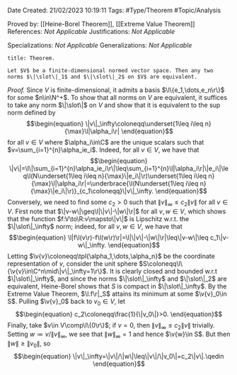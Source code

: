 <div class="topSpace"></div>

Date Created: 21/02/2023 10:19:11
Tags: #Type/Theorem #Topic/Analysis

Proved by: [[Heine-Borel Theorem]], [[Extreme Value Theorem]]
References: <i>Not Applicable</i>
Justifications: <i>Not Applicable</i>

Specializations: <i>Not Applicable</i>
Generalizations: <i>Not Applicable</i>

``` ad-Theorem
title: Theorem.

Let $V$ be a finite-dimensional normed vector space. Then any two norms $\|\slot\|_1$ and $\|\slot\|_2$ on $V$ are equivalent.

```

<i>Proof.</i> Since $V$ is finite-dimensional, it admits a basis $\l\{e_1,\dots,e_n\r\}$ for some $n\in\N^+$. To show that all norms on $V$ are equivalent, it suffices to take any norm $\|\slot\|$ on $V$ and show that it is equivalent to the sup norm defined by
$$\begin{equation}
    \|v\|_\infty\coloneqq\underset{1\leq i\leq n}{\max}\l|\alpha_i\r|
\end{equation}$$
for all $v\in V$ where $\alpha_i\in\C$ are the unique scalars such that $v=\sum_{i=1}^{n}\alpha_ie_i$. Indeed, for all $v\in V$, we have that
$$\begin{equation}
    \|v\|=\l\|\sum_{i=1}^{n}\alpha_ie_i\r\|\leq\sum_{i=1}^{n}\l|\alpha_i\r|\|e_i\|\leq\l(N\underset{1\leq i\leq n}{\max}\|e_i\|\r)\underset{1\leq i\leq n}{\max}\l|\alpha_i\r|=\underbrace{\l(N\underset{1\leq i\leq n}{\max}\|e_i\|\r)}_{c_1\coloneqq}\|v\|_\infty.
\end{equation}$$
Conversely, we need to find some $c_2>0$ such that $\|v\|_\infty\leq c_2\|v\|$ for all $v\in V$. First note that $\|v-w\|\geq\l|\|v\|-\|w\|\r|$ for all $v,w\in V$, which shows that the function $f:V\to\R:v\mapsto\|v\|$ is Lipschitz w.r.t. the $\|\slot\|_\infty$ norm; indeed, for all $v,w\in V$, we have that
$$\begin{equation}
    \l|f\l(v\r)-f\l(w\r)\r|=\l|\|v\|-\|w\|\r|\leq\|v-w\|\leq c_1\|v-w\|_\infty.
\end{equation}$$
Letting $\v{v}\coloneqq\tpl{\alpha_1,\dots,\alpha_n}$ be the coordinate representation of $v$, consider the unit sphere $S\coloneqq\l\{\v{v}\in\C^n\mid\|v\|_\infty=1\r\}$. It is clearly closed and bounded w.r.t $\|\slot\|_\infty$, and since the norms $\|\slot\|_\infty$ and $\|\slot\|_2$ are equivalent, Heine-Borel shows that $S$ is compact in $\|\slot\|_\infty$. By the Extreme Value Theorem, $\l.f\r|_S$ attains its minimum at some $\v{v}_0\in S$. Pulling $\v{v}_0$ back to $v_0\in V$, let
$$\begin{equation}
    c_2\coloneqq\frac{1}{\|v_0\|}>0.
\end{equation}$$
Finally, take $v\in V\comp\l\{0\r\}$; if $v=0$, then $\|v\|_\infty\leq c_2\|v\|$ trivially. Setting $w\coloneqq v/\|v\|_\infty$, we see that $\|w\|_\infty=1$ and hence $\v{w}\in S$. But then $\|w\|\geq\|v_0\|$, so
$$\begin{equation}
    \|v\|_\infty=\|v\|/\|w\|\leq\|v\|/\|v_0\|=c_2\|v\|.\qedin
\end{equation}$$
